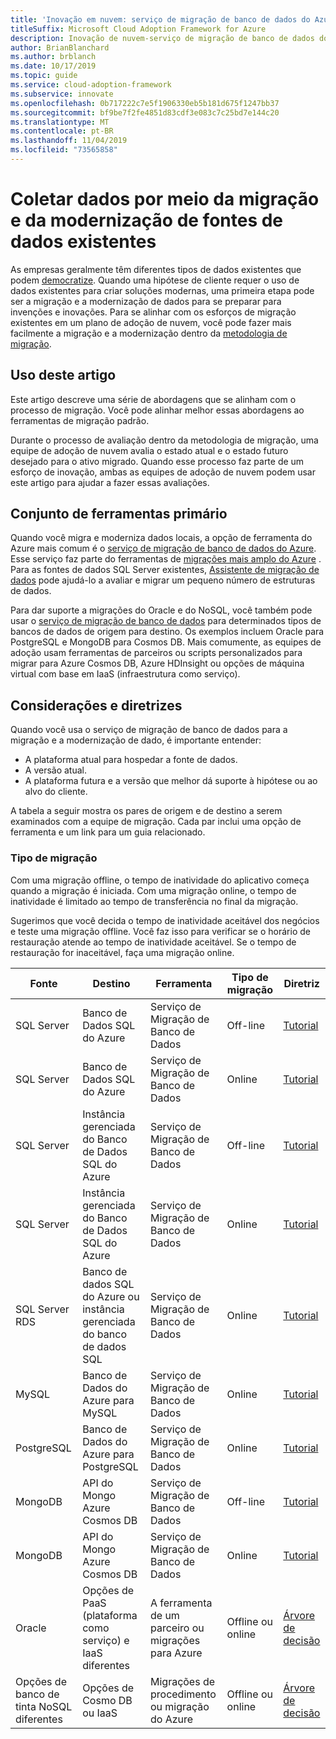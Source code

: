 ```yaml
---
title: 'Inovação em nuvem: serviço de migração de banco de dados do Azure'
titleSuffix: Microsoft Cloud Adoption Framework for Azure
description: Inovação de nuvem-serviço de migração de banco de dados do Azure
author: BrianBlanchard
ms.author: brblanch
ms.date: 10/17/2019
ms.topic: guide
ms.service: cloud-adoption-framework
ms.subservice: innovate
ms.openlocfilehash: 0b717222c7e5f1906330eb5b181d675f1247bb37
ms.sourcegitcommit: bf9be7f2fe4851d83cdf3e083c7c25bd7e144c20
ms.translationtype: MT
ms.contentlocale: pt-BR
ms.lasthandoff: 11/04/2019
ms.locfileid: "73565858"
---
```

# <a name="collect-data-through-the-migration-and-modernization-of-existing-data-sources"></a>Coletar dados por meio da migração e da modernização de fontes de dados existentes

As empresas geralmente têm diferentes tipos de dados existentes que podem [democratize](../considerations/data.md). Quando uma hipótese de cliente requer o uso de dados existentes para criar soluções modernas, uma primeira etapa pode ser a migração e a modernização de dados para se preparar para invenções e inovações. Para se alinhar com os esforços de migração existentes em um plano de adoção de nuvem, você pode fazer mais facilmente a migração e a modernização dentro da [metodologia de migração](../../migrate/index.md).

## <a name="use-of-this-article"></a>Uso deste artigo

Este artigo descreve uma série de abordagens que se alinham com o processo de migração. Você pode alinhar melhor essas abordagens ao ferramentas de migração padrão.

Durante o processo de avaliação dentro da metodologia de migração, uma equipe de adoção de nuvem avalia o estado atual e o estado futuro desejado para o ativo migrado. Quando esse processo faz parte de um esforço de inovação, ambas as equipes de adoção de nuvem podem usar este artigo para ajudar a fazer essas avaliações.

## <a name="primary-toolset"></a>Conjunto de ferramentas primário

Quando você migra e moderniza dados locais, a opção de ferramenta do Azure mais comum é o [serviço de migração de banco de dados do Azure](https://docs.microsoft.com/azure/dms). Esse serviço faz parte do ferramentas de [migrações mais amplo do Azure](https://docs.microsoft.com/azure/migrate/migrate-services-overview) . Para as fontes de dados SQL Server existentes, [Assistente de migração de dados](https://docs.microsoft.com/sql/dma/dma-overview) pode ajudá-lo a avaliar e migrar um pequeno número de estruturas de dados.

Para dar suporte a migrações do Oracle e do NoSQL, você também pode usar o [serviço de migração de banco de dados](https://docs.microsoft.com/azure/dms) para determinados tipos de bancos de dados de origem para destino. Os exemplos incluem Oracle para PostgreSQL e MongoDB para Cosmos DB. Mais comumente, as equipes de adoção usam ferramentas de parceiros ou scripts personalizados para migrar para Azure Cosmos DB, Azure HDInsight ou opções de máquina virtual com base em IaaS (infraestrutura como serviço).

## <a name="considerations-and-guidance"></a>Considerações e diretrizes

Quando você usa o serviço de migração de banco de dados para a migração e a modernização de dado, é importante entender:

- A plataforma atual para hospedar a fonte de dados.
- A versão atual.
- A plataforma futura e a versão que melhor dá suporte à hipótese ou ao alvo do cliente.

A tabela a seguir mostra os pares de origem e de destino a serem examinados com a equipe de migração. Cada par inclui uma opção de ferramenta e um link para um guia relacionado.

### <a name="migration-type"></a>Tipo de migração

Com uma migração offline, o tempo de inatividade do aplicativo começa quando a migração é iniciada. Com uma migração online, o tempo de inatividade é limitado ao tempo de transferência no final da migração.

Sugerimos que você decida o tempo de inatividade aceitável dos negócios e teste uma migração offline. Você faz isso para verificar se o horário de restauração atende ao tempo de inatividade aceitável. Se o tempo de restauração for inaceitável, faça uma migração online.

|Fonte  |Destino  |Ferramenta  |Tipo de migração  |Diretriz  |
|---------|---------|---------|---------|---------|
|SQL Server|Banco de Dados SQL do Azure|Serviço de Migração de Banco de Dados|Off-line|[Tutorial](https://docs.microsoft.com/azure/dms/tutorial-sql-server-to-azure-sql)|
|SQL Server|Banco de Dados SQL do Azure|Serviço de Migração de Banco de Dados|Online|[Tutorial](https://docs.microsoft.com/azure/dms/tutorial-sql-server-azure-sql-online)|
|SQL Server|Instância gerenciada do Banco de Dados SQL do Azure|Serviço de Migração de Banco de Dados|Off-line|[Tutorial](https://docs.microsoft.com/azure/dms/tutorial-sql-server-to-managed-instance)|
|SQL Server|Instância gerenciada do Banco de Dados SQL do Azure|Serviço de Migração de Banco de Dados|Online|[Tutorial](https://docs.microsoft.com/azure/dms/tutorial-sql-server-managed-instance-online)|
|SQL Server RDS|Banco de dados SQL do Azure ou instância gerenciada do banco de dados SQL|Serviço de Migração de Banco de Dados|Online|[Tutorial](https://docs.microsoft.com/azure/dms/tutorial-rds-sql-server-azure-sql-and-managed-instance-online)|
|MySQL|Banco de Dados do Azure para MySQL|Serviço de Migração de Banco de Dados|Online|[Tutorial](https://docs.microsoft.com/azure/dms/tutorial-mysql-azure-mysql-online)|
|PostgreSQL|Banco de Dados do Azure para PostgreSQL|Serviço de Migração de Banco de Dados|Online|[Tutorial](https://docs.microsoft.com/azure/dms/tutorial-postgresql-azure-postgresql-online)|
|MongoDB|API do Mongo Azure Cosmos DB|Serviço de Migração de Banco de Dados|Off-line|[Tutorial](https://docs.microsoft.com/azure/dms/tutorial-mongodb-cosmos-db)|
|MongoDB|API do Mongo Azure Cosmos DB|Serviço de Migração de Banco de Dados|Online|[Tutorial](https://docs.microsoft.com/azure/dms/tutorial-mongodb-cosmos-db-online)|
|Oracle|Opções de PaaS (plataforma como serviço) e IaaS diferentes|A ferramenta de um parceiro ou migrações para Azure|Offline ou online|[Árvore de decisão](../../migrate/expanded-scope/data-oracle-migration.md)|
|Opções de banco de tinta NoSQL diferentes|Opções de Cosmo DB ou IaaS|Migrações de procedimento ou migração do Azure|Offline ou online|[Árvore de decisão](../../migrate/expanded-scope/data-no-sql-migration.md)|
